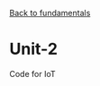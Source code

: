 
[Back to fundamentals](https://github.com/kschellack/cyber/blob/master/fundamentals.md)


# Unit-2
Code for IoT
